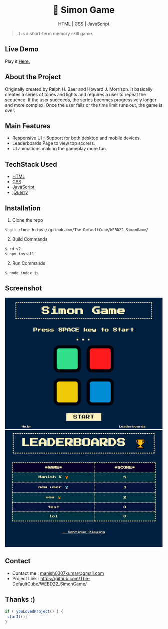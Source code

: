 <h1 align="center">
🤖 Simon Game
</h1>
<p align="center">
HTML | CSS | JavaScript
</p>

> It is a short-term memory skill game.

## Live Demo
Play it [Here.](https://simon-game-jj12.onrender.com)

## About the Project
Originally created by Ralph H. Baer and Howard J. Morrison. It basically creates a series of tones and lights and requires a user to repeat the sequence. If the user succeeds, the series becomes progressively longer and more complex. Once the user fails or the time limit runs out, the game is over. 

## Main Features
* Responsive UI - Support for both desktop and mobile devices.
* Leaderboards Page to view top scorers.
* UI animations making the gameplay more fun. 

## TechStack Used
* [HTML](https://www.w3schools.com/html/)
* [CSS](https://www.w3schools.com/css/)
* [JavaScript](https://developer.mozilla.org/en-US/docs/Learn/Getting_started_with_the_web/JavaScript_basics)
* [jQuerry](https://jquery.com/)

## Installation

1. Clone the repo
 ```terminal
 $ git clone https://github.com/The-DefaultCube/WEBD22_SimonGame/
 ```
2. Build Commands
 ```terminal
 $ cd v2
 $ npm install
 ```
2. Run Commands
 ```terminal
 $ node index.js
 ```
## Screenshot
<img src="screenshots/game_v2.jpg" />
<img src="screenshots/scores.jpg" />

## Contact
- Contact me : manish0307kumar@gmail.com
- Project Link : https://github.com/The-DefaultCube/WEBD22_SimonGame/


## Thanks :)
```js
if ( youLovedProject() ) {
 starIt();
}
```
